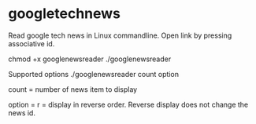 # googletechnews

Read google tech news in Linux commandline. Open link by pressing associative id.

chmod +x googlenewsreader
./googlenewsreader

Supported options
./googlenewsreader count option

count = number of news item to display   

option = r = display in reverse order. Reverse display does not change the news id.

